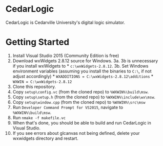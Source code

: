# CedarLogic
CedarLogic is Cedarville University's digital logic simulator.

# Getting Started
  1. Install Visual Studio 2015 (Community Edition is free)
  2. Download wxWidgets 2.8.12 source for Windows.
 3a. 3b is unnecessary if you install wxWidgets to
    * `c:\wxWidgets-2.8.12`.
 3b. Set Windows environment variables (assuming you install the binaries to `C:\`, if not adjust accordingly)
    * `WXADDITIONS = C:\wxWidgets-2.8.12\additions`
    * `WXWIN = C:\wxWidgets-2.8.12`
  4. Clone this repository.
  5. Copy `setup\config.vc` (from the cloned repo) to `%WXWIN%\build\msw`.
  6. Copy `setup\setup.h` (from the cloned repo) to `%WXWIN%\include\wx\msw`.
  7. Copy `setup\window.cpp` (from the cloned repo) to `%WXWIN%\src\msw`
  8. Run `Developer Command Prompt for VS2015`, navigate to `%WXWIN%\build\msw`.
  9. Run `nmake -f makefile.vc`
 10. When that's done, you should be able to build and run CedarLogic in Visual Studio.
 11. If you see errors about glcanvas not being defined, delete your wxwidgets directory and restart.
